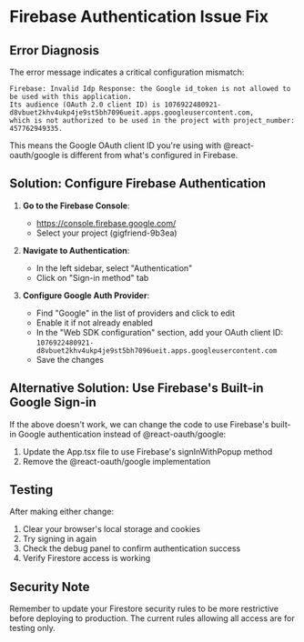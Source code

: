 # Firebase Authentication Issue Fix

## Error Diagnosis
The error message indicates a critical configuration mismatch:

```
Firebase: Invalid Idp Response: the Google id_token is not allowed to be used with this application. 
Its audience (OAuth 2.0 client ID) is 1076922480921-d8vbuet2khv4ukp4je9st5bh7096ueit.apps.googleusercontent.com, 
which is not authorized to be used in the project with project_number: 457762949335.
```

This means the Google OAuth client ID you're using with @react-oauth/google is different from what's configured in Firebase.

## Solution: Configure Firebase Authentication

1. **Go to the Firebase Console**:
   - https://console.firebase.google.com/
   - Select your project (gigfriend-9b3ea)

2. **Navigate to Authentication**:
   - In the left sidebar, select "Authentication"
   - Click on "Sign-in method" tab

3. **Configure Google Auth Provider**:
   - Find "Google" in the list of providers and click to edit
   - Enable it if not already enabled
   - In the "Web SDK configuration" section, add your OAuth client ID:
     `1076922480921-d8vbuet2khv4ukp4je9st5bh7096ueit.apps.googleusercontent.com`
   - Save the changes

## Alternative Solution: Use Firebase's Built-in Google Sign-in

If the above doesn't work, we can change the code to use Firebase's built-in Google authentication instead of @react-oauth/google:

1. Update the App.tsx file to use Firebase's signInWithPopup method
2. Remove the @react-oauth/google implementation

## Testing

After making either change:
1. Clear your browser's local storage and cookies
2. Try signing in again
3. Check the debug panel to confirm authentication success
4. Verify Firestore access is working

## Security Note

Remember to update your Firestore security rules to be more restrictive before deploying to production. The current rules allowing all access are for testing only. 